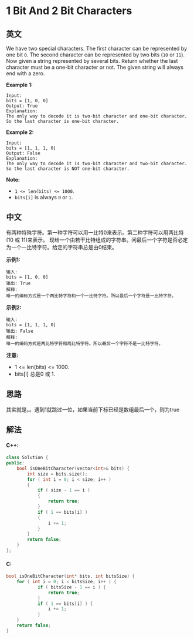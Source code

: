 
# 1 Bit And 2 Bit Characters

## 英文
We have two special characters. The first character can be represented by one bit `0`. The second character can be represented by two bits (`10` or `11`).
Now given a string represented by several bits. Return whether the last character must be a one-bit character or not. The given string will always end with a zero.

**Example 1:**
```
Input: 
bits = [1, 0, 0]
Output: True
Explanation: 
The only way to decode it is two-bit character and one-bit character. So the last character is one-bit character.
```

**Example 2:**
```
Input: 
bits = [1, 1, 1, 0]
Output: False
Explanation: 
The only way to decode it is two-bit character and two-bit character. So the last character is NOT one-bit character.
```

**Note:**
* `1 <= len(bits) <= 1000`.
* `bits[i]` is always `0` or `1`.

## 中文
有两种特殊字符。第一种字符可以用一比特0来表示。第二种字符可以用两比特(10 或 11)来表示。
现给一个由若干比特组成的字符串。问最后一个字符是否必定为一个一比特字符。给定的字符串总是由0结束。

**示例1:**
```
输入: 
bits = [1, 0, 0]
输出: True
解释: 
唯一的编码方式是一个两比特字符和一个一比特字符。所以最后一个字符是一比特字符。
```

**示例2:**
```
输入: 
bits = [1, 1, 1, 0]
输出: False
解释: 
唯一的编码方式是两比特字符和两比特字符。所以最后一个字符不是一比特字符。
```

**注意:**
* 1 <= len(bits) <= 1000.
* bits[i] 总是0 或 1.

## 思路
其实就是。。遇到1就跳过一位，如果当前下标已经是数组最后一个，则为true

## 解法
#### **C++:**
```c++
class Solution {
public:
    bool isOneBitCharacter(vector<int>& bits) {
        int size = bits.size();
        for ( int i = 0; i < size; i++ )
        {
            if ( size - 1 == i )
            {
                return true;
            }
            if ( 1 == bits[i] )
            {
                i += 1;
            }
        }
        return false;
    }
};
```

#### **C:**
```c
bool isOneBitCharacter(int* bits, int bitsSize) {
    for ( int i = 0; i < bitsSize; i++ ) {
            if ( bitsSize - 1 == i ) {
                return true;
            }
            if ( 1 == bits[i] ) {
                i += 1;
            }
    }
    return false;
}
```